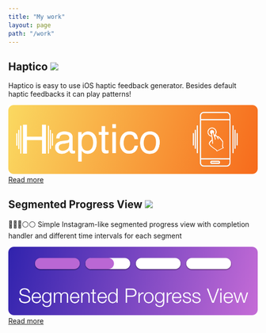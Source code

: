 ```yaml
---
title: "My work"
layout: page
path: "/work"
---
```


## Haptico ![](https://img.shields.io/badge/GitHub-266-brightgreen)

Haptico is easy to use iOS haptic feedback generator. Besides default haptic feedbacks it can play patterns!

![](./Haptico.png)
[Read more](https://github.com/iSapozhnik/Haptico)

## Segmented Progress View ![](https://img.shields.io/badge/GitHub-69-brightgreen)

🔘🔘🔘⚪️⚪️ Simple Instagram-like segmented progress view with completion handler and different time intervals for each segment

![](./ProgressView.png)
[Read more](https://github.com/iSapozhnik/SegmentedProgressView)